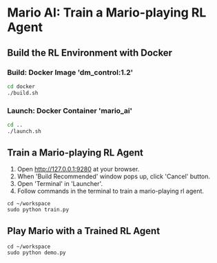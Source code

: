 # Mario AI: Train a Mario-playing RL Agent

## Build the RL Environment with Docker

### Build: Docker Image 'dm_control:1.2'

```bash
cd docker
./build.sh
```

### Launch: Docker Container 'mario_ai'

```bash
cd ..
./launch.sh
```

## Train a Mario-playing RL Agent

1. Open http://127.0.0.1:9280 at your browser.
2. When 'Build Recommended' window pops up, click 'Cancel' button.
3. Open 'Terminal' in 'Launcher'.
4. Follow commands in the terminal to train a mario-playing rl agent.

```bush
cd ~/workspace
sudo python train.py
```

## Play Mario with a Trained RL Agent

```bush
cd ~/workspace
sudo python demo.py
```
